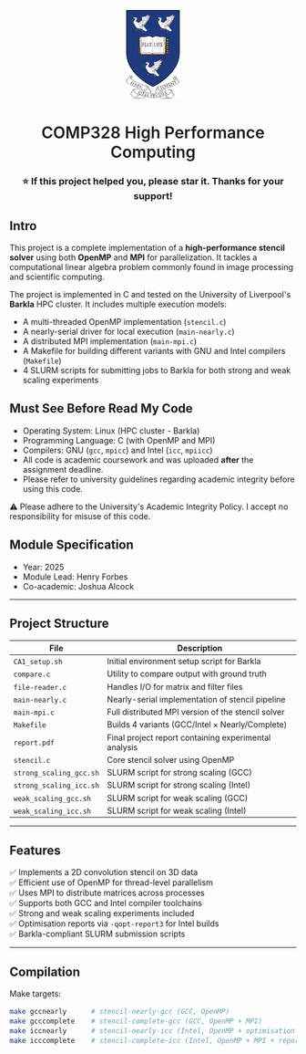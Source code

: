 <p align="center">
  <a href="https://www.liverpool.ac.uk/" target="blank">
    <img src="Liverpool_logo.png" alt="Logo" height="156">
  </a>
 <h1 align="center" style="font-weight: 600">COMP328 High Performance Computing</h1>
 <h3 align="center">⭐ If this project helped you, please star it. Thanks for your support!</h3>

## Intro
This project is a complete implementation of a **high-performance stencil solver** using both **OpenMP** and **MPI** for parallelization. It tackles a computational linear algebra problem commonly found in image processing and scientific computing.

The project is implemented in C and tested on the University of Liverpool's **Barkla** HPC cluster. It includes multiple execution models:
- A multi-threaded OpenMP implementation (`stencil.c`)
- A nearly-serial driver for local execution (`main-nearly.c`)
- A distributed MPI implementation (`main-mpi.c`)
- A Makefile for building different variants with GNU and Intel compilers (`Makefile`)
- 4 SLURM scripts for submitting jobs to Barkla for both strong and weak scaling experiments

## Must See Before Read My Code
* Operating System: Linux (HPC cluster - Barkla)
* Programming Language: C (with OpenMP and MPI)
* Compilers: GNU (`gcc`, `mpicc`) and Intel (`icc`, `mpiicc`)
* All code is academic coursework and was uploaded **after** the assignment deadline.
* Please refer to university guidelines regarding academic integrity before using this code.

⚠️ Please adhere to the University's Academic Integrity Policy. I accept no responsibility for misuse of this code.

## Module Specification
* Year: 2025
* Module Lead: Henry Forbes  
* Co-academic: Joshua Alcock

---

## Project Structure

| File | Description |
|------|-------------|
| `CA1_setup.sh` | Initial environment setup script for Barkla |
| `compare.c` | Utility to compare output with ground truth |
| `file-reader.c` | Handles I/O for matrix and filter files |
| `main-nearly.c` | Nearly-serial implementation of stencil pipeline |
| `main-mpi.c` | Full distributed MPI version of the stencil solver |
| `Makefile` | Builds 4 variants (GCC/Intel × Nearly/Complete) |
| `report.pdf` | Final project report containing experimental analysis |
| `stencil.c` | Core stencil solver using OpenMP |
| `strong_scaling_gcc.sh` | SLURM script for strong scaling (GCC) |
| `strong_scaling_icc.sh` | SLURM script for strong scaling (Intel) |
| `weak_scaling_gcc.sh` | SLURM script for weak scaling (GCC) |
| `weak_scaling_icc.sh` | SLURM script for weak scaling (Intel) |

---

## Features

✅ Implements a 2D convolution stencil on 3D data  
✅ Efficient use of OpenMP for thread-level parallelism  
✅ Uses MPI to distribute matrices across processes  
✅ Supports both GCC and Intel compiler toolchains  
✅ Strong and weak scaling experiments included  
✅ Optimisation reports via `-qopt-report3` for Intel builds  
✅ Barkla-compliant SLURM submission scripts

---

## Compilation

Make targets:

```bash
make gccnearly      # stencil-nearly-gcc (GCC, OpenMP)
make gcccomplete    # stencil-complete-gcc (GCC, OpenMP + MPI)
make iccnearly      # stencil-nearly-icc (Intel, OpenMP + optimisation report)
make icccomplete    # stencil-complete-icc (Intel, OpenMP + MPI + report)
